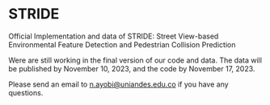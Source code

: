# STRIDE
Official Implementation and data of STRIDE: Street View-based Environmental Feature Detection and Pedestrian Collision Prediction

Were are still working in the final version of our code and data. The data will be published by November 10, 2023, and the code by November 17, 2023.

Please send an email to n.ayobi@uniandes.edu.co if you have any questions.

